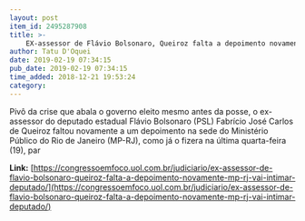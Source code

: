 ```yaml
---
layout: post
item_id: 2495287908
title: >-
    EX-assessor de Flávio Bolsonaro, Queiroz falta a depoimento novamente. MP-RJ vai intimar deputado
author: Tatu D'Oquei
date: 2019-02-19 07:34:15
pub_date: 2019-02-19 07:34:15
time_added: 2018-12-21 19:53:24
category: 
---
```


Pivô da crise que abala o governo eleito mesmo antes da posse, o ex-assessor do deputado estadual Flávio Bolsonaro (PSL) Fabrício José Carlos de Queiroz faltou novamente a um depoimento na sede do Ministério Público do Rio de Janeiro (MP-RJ), como já o fizera na última quarta-feira (19), par

**Link:** [https://congressoemfoco.uol.com.br/judiciario/ex-assessor-de-flavio-bolsonaro-queiroz-falta-a-depoimento-novamente-mp-rj-vai-intimar-deputado/](https://congressoemfoco.uol.com.br/judiciario/ex-assessor-de-flavio-bolsonaro-queiroz-falta-a-depoimento-novamente-mp-rj-vai-intimar-deputado/)

